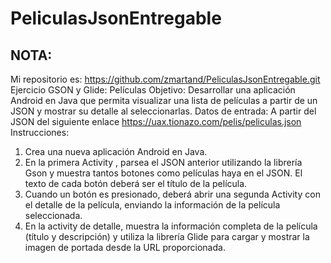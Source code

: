 # PeliculasJsonEntregable

## NOTA: 
Mi repositorio es: https://github.com/zmartand/PeliculasJsonEntregable.git
Ejercicio GSON y Glide:
Películas
Objetivo:
Desarrollar una aplicación Android en Java que permita visualizar una lista de
películas a partir de un JSON y mostrar su detalle al seleccionarlas.
Datos de entrada:
A partir del JSON del siguiente enlace https://uax.tionazo.com/pelis/peliculas.json
Instrucciones:
1. Crea una nueva aplicación Android en Java.
2. En la primera Activity , parsea el JSON anterior utilizando la librería Gson y
muestra tantos botones como películas haya en el JSON. El texto de cada botón
deberá ser el título de la película.
3. Cuando un botón es presionado, deberá abrir una segunda Activity con el
detalle de la película, enviando la información de la película seleccionada.
4. En la activity de detalle, muestra la información completa de la película (título y
descripción) y utiliza la librería Glide para cargar y mostrar la imagen de portada
desde la URL proporcionada.

